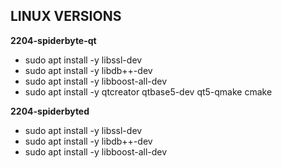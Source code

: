 <h2>LINUX VERSIONS</h2>

<b>2204-spiderbyte-qt</b>
<ul>
  <li>sudo apt install -y libssl-dev</li>
  <li>sudo apt install -y libdb++-dev</li>
  <li>sudo apt install -y libboost-all-dev</li>
  <li>sudo apt install -y qtcreator qtbase5-dev qt5-qmake cmake</li>
</ul>

<b>2204-spiderbyted</b>
<ul>
  <li>sudo apt install -y libssl-dev</li>
  <li>sudo apt install -y libdb++-dev</li>
  <li>sudo apt install -y libboost-all-dev</li>
</ul>


